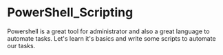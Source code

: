 # PowerShell_Scripting
Powershell is a great tool for administrator and also a great language to automate tasks. Let's learn it's basics and write some scripts to automate our tasks.
